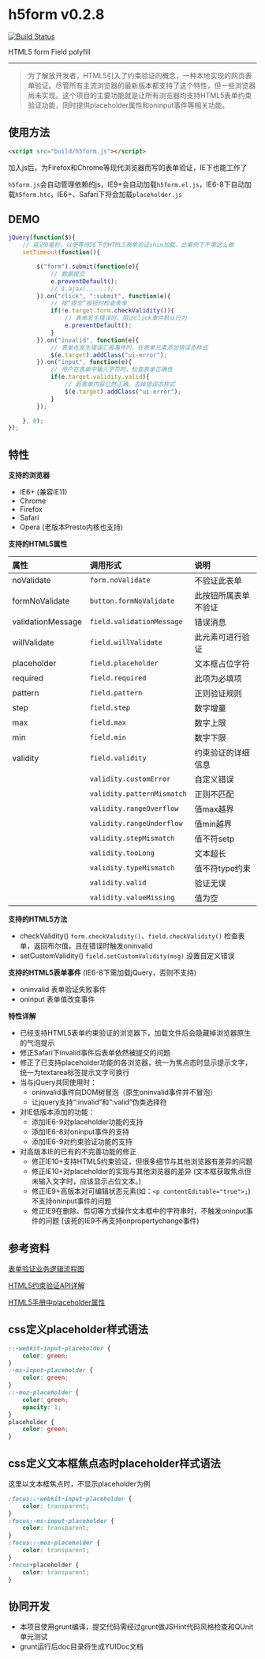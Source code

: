 h5form v0.2.8
======

[![Build Status](https://travis-ci.org/gucong3000/h5form.svg?branch=master)](https://travis-ci.org/gucong3000/h5form)

HTML5 form Field polyfill

----------

> 为了解放开发者，HTML5引入了约束验证的概念，一种本地实现的网页表单验证。尽管所有主流浏览器的最新版本都支持了这个特性，但一些浏览器尚未实现。这个项目的主要功能就是让所有浏览器均支持HTML5表单约束验证功能，同时提供placeholder属性和oninput事件等相关功能。

## 使用方法 ##
```HTML
<script src="build/h5form.js"></script>
```

加入js后，为Firefox和Chrome等现代浏览器而写的表单验证，IE下也能工作了

`h5form.js`会自动管理依赖的js，IE9+会自动加载`h5form.el.js`，IE6-8下自动加载`h5form.htc`，IE6+、Safari下将会加载`placeholder.js`

## DEMO

```Javascript
jQuery(function($){
	// 延迟0毫秒，以便等待IE下的HTML5表单验证shim加载、此案例下不需这么做
	setTimeout(function(){

		$("form").submit(function(e){
			// 数据提交
			e.preventDefault();
			// $.ajax(......);
		}).on("click", ":submit", function(e){
			// 按“提交”按钮时检查表单
			if(!e.target.form.checkValidity()){
				// 表单发生错误时，阻止click事件默认行为
				e.preventDefault();
			}
		}).on("invalid", function(e){
			// 表单在发生错误汇报事件时，在表单元素添加错误态样式
			$(e.target).addClass("ui-error");
		}).on("input", function(e){
			// 用户在表单中输入字符时，检查表单正确性
			if(e.target.validity.valid){
				// 若表单内容已然正确，去掉错误态样式
				$(e.target).addClass("ui-error");
			}
		});

	}, 0);
});
```

## 特性 ##

**支持的浏览器**

- IE6+		(兼容IE11)
- Chrome
- Firefox
- Safari
- Opera (老版本Presto内核也支持)

**支持的HTML5属性**

| 属性					| 调用形式					| 说明					|
| :-------------------- | :------------------------ | :-------------------- |
| noValidate			| `form.noValidate`			| 不验证此表单			|
| formNoValidate		| `button.formNoValidate`	| 此按钮所属表单不验证	|
| validationMessage		| `field.validationMessage`	| 错误消息				|
| willValidate			| `field.willValidate`		| 此元素可进行验证		|
| placeholder			| `field.placeholder`		| 文本框占位字符		|
| required				| `field.required`			| 此项为必填项			|
| pattern				| `field.pattern`			| 正则验证规则			|
| step					| `field.step`				| 数字增量				|
| max					| `field.max`				| 数字上限				|
| min					| `field.min`				| 数字下限				|
| validity				| `field.validity`			| 约束验证的详细信息	|
|| `validity.customError`		|自定义错误
|| `validity.patternMismatch`	|正则不匹配
|| `validity.rangeOverflow`		|值max越界
|| `validity.rangeUnderflow`	|值min越界
|| `validity.stepMismatch`		|值不符setp
|| `validity.tooLong`			|文本超长
|| `validity.typeMismatch`		|值不符type约束
|| `validity.valid`				|验证无误
|| `validity.valueMissing`		|值为空

**支持的HTML5方法**

- checkValidity()		`form.checkValidity()`、`field.checkValidity()`	检查表单，返回布尔值，且在错误时触发oninvalid
- setCustomValidity()	`field.setCustomValidity(msg)`					设置自定义错误

**支持的HTML5表单事件**	(IE6-8下需加载jQuery，否则不支持)

- oninvalid		表单验证失败事件
- oninput		表单值改变事件

**特性详解**

- 已经支持HTML5表单约束验证的浏览器下，加载文件后会隐藏掉浏览器原生的气泡提示
- 修正Safari下invalid事件后表单依然被提交的问题
- 修正了已支持placeholder功能的各浏览器，统一为焦点态时显示提示文字，统一为textarea标签提示文字可换行
- 当与jQuery共同使用时：
	- oninvalid事件向DOM树冒泡（原生oninvalid事件并不冒泡）
	- 让jquery支持“:invalid”和“:valid”伪类选择符
- 对IE低版本添加的功能：
	- 添加IE6-9对placeholder功能的支持
	- 添加IE6-8对oninput事件的支持
	- 添加IE6-9对约束验证功能的支持
- 对高版本IE的已有的不完善功能的修正
	- 修正IE10+支持HTML5约束验证，但很多细节与其他浏览器有差异的问题
	- 修正IE10+对placeholder的实现与其他浏览器的差异	(文本框获取焦点但未输入文字时，应该显示占位文本。)
	- 修正IE9+高版本对可编辑状态元素(如：`<p contentEditable="true">;`)不支持oninput事件的问题
	- 修正IE9在删除、剪切等方式操作文本框中的字符串时，不触发oninput事件的问题	(该死的IE9不再支持onpropertychange事件)

## 参考资料 ##

[表单验证业务逻辑流程图](https://github.com/gucong3000/h5form/blob/master/flowchart/README.md)

[HTML5约束验证API详解](http://wo.poco.cn/htmlcss/post/id/7461633)

[HTML5手册中placeholder属性](http://www.w3school.com.cn/html5/att_input_placeholder.asp)


## css定义placeholder样式语法 ##

```CSS
::-webkit-input-placeholder {
	color: green;
}
:-ms-input-placeholder {
	color: green;
}
::-moz-placeholder {
	color: green;
	opacity: 1;
}
placeholder {
	color: green;
}
```

## css定义文本框焦点态时placeholder样式语法 ##

这里以文本框焦点时，不显示placeholder为例

```CSS
:focus::-webkit-input-placeholder {
	color: transparent;
}
:focus:-ms-input-placeholder {
	color: transparent;
}
:focus::-moz-placeholder {
	color: transparent;
}
:focus+placeholder {
	color: transparent;
}
```

## 协同开发 ##

- 本项目使用grunt编译，提交代码需经过grunt做JSHint代码风格检查和QUnit单元测试
- grunt运行后doc目录将生成YUIDoc文档
